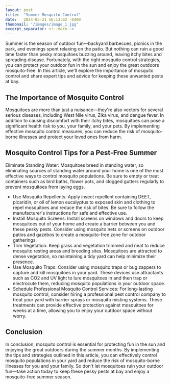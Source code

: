 ```yaml
---
layout: post
title:  "Summer Mosquito Control"
date:   2024-05-21 16:13:02 -0400
thumbnail: '/images/image_1.jpg'
excerpt_separator: <!--more-->
---
```

Summer is the season of outdoor fun—backyard barbecues, picnics in the park, and evenings spent relaxing on the patio. <!--more-->But nothing can ruin a good time faster than pesky mosquitoes buzzing around, leaving itchy bites and spreading disease. Fortunately, with the right mosquito control strategies, you can protect your outdoor fun in the sun and enjoy the great outdoors mosquito-free. In this article, we'll explore the importance of mosquito control and share expert tips and advice for keeping these unwanted pests at bay.

## The Importance of Mosquito Control
Mosquitoes are more than just a nuisance—they're also vectors for several serious diseases, including West Nile virus, Zika virus, and dengue fever. In addition to causing discomfort with their itchy bites, mosquitoes can pose a significant health risk to you, your family, and your pets. By implementing effective mosquito control measures, you can reduce the risk of mosquito-borne illnesses and protect your loved ones from harm.

## Mosquito Control Tips for a Pest-Free Summer
Eliminate Standing Water: Mosquitoes breed in standing water, so eliminating sources of standing water around your home is one of the most effective ways to control mosquito populations. Be sure to empty or treat containers such as bird baths, flower pots, and clogged gutters regularly to prevent mosquitoes from laying eggs.
* Use Mosquito Repellents: Apply insect repellent containing DEET, picaridin, or oil of lemon eucalyptus to exposed skin and clothing to repel mosquitoes and reduce the risk of bites. Be sure to follow the manufacturer's instructions for safe and effective use.
* Install Mosquito Screens: Install screens on windows and doors to keep mosquitoes out of your home and create a barrier between you and these pesky pests. Consider using mosquito nets or screens on outdoor patios and gazebos to create a mosquito-free zone for outdoor gatherings.
* Trim Vegetation: Keep grass and vegetation trimmed and neat to reduce mosquito resting areas and breeding sites. Mosquitoes are attracted to dense vegetation, so maintaining a tidy yard can help minimize their presence.
* Use Mosquito Traps: Consider using mosquito traps or bug zappers to capture and kill mosquitoes in your yard. These devices use attractants such as CO2 and UV light to lure mosquitoes in and then trap or electrocute them, reducing mosquito populations in your outdoor space.
* Schedule Professional Mosquito Control Services: For long-lasting mosquito control, consider hiring a professional pest control company to treat your yard with barrier sprays or mosquito misting systems. These treatments can provide effective protection against mosquitoes for weeks at a time, allowing you to enjoy your outdoor space without worry.

## Conclusion
In conclusion, mosquito control is essential for protecting fun in the sun and enjoying the great outdoors during the summer months. By implementing the tips and strategies outlined in this article, you can effectively control mosquito populations in your yard and reduce the risk of mosquito-borne illnesses for you and your family. So don't let mosquitoes ruin your outdoor fun—take action today to keep these pesky pests at bay and enjoy a mosquito-free summer season.
